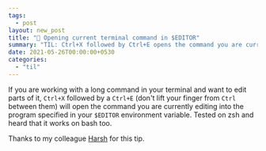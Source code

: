 ```yaml
---
tags:
  - post
layout: new_post
title: "📝 Opening current terminal command in $EDITOR"
summary: "TIL: Ctrl+X followed by Ctrl+E opens the command you are currently editing in your $EDITOR program"
date: 2021-05-26T00:00:00+0530
categories:
  - "til"
---
```


If you are working with a long command in your terminal and want to edit parts of it, `Ctrl+X` followed by a `Ctrl+E` (don't lift your finger from `Ctrl` between them) will open the command you are currently editing into the program specified in your `$EDITOR` environment variable. Tested on zsh and heard that it works on bash too.

Thanks to my colleague [Harsh](https://msfjarvis.dev) for this tip.
